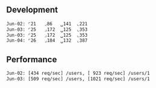 ## Development

```sh
Jun-02: ⌜21   ⌟86   ␣141  ⌞221
Jun-03: ⌜25   ⌟172  ␣125  ⌞353
Jun-03: ⌜25   ⌟172  ␣125  ⌞353
Jun-04: ⌜26   ⌟184  ␣132  ⌞387
```

## Performance

```sh
Jun-02: [434 req/sec] /users, [ 923 req/sec] /users/1
Jun-03: [509 req/sec] /users, [1021 req/sec] /users/1
```
